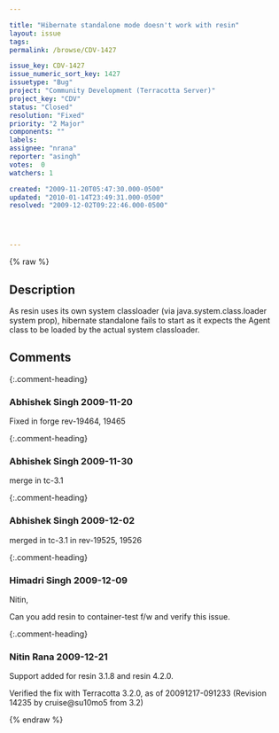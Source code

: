 ```yaml
---

title: "Hibernate standalone mode doesn't work with resin"
layout: issue
tags: 
permalink: /browse/CDV-1427

issue_key: CDV-1427
issue_numeric_sort_key: 1427
issuetype: "Bug"
project: "Community Development (Terracotta Server)"
project_key: "CDV"
status: "Closed"
resolution: "Fixed"
priority: "2 Major"
components: ""
labels: 
assignee: "nrana"
reporter: "asingh"
votes:  0
watchers: 1

created: "2009-11-20T05:47:30.000-0500"
updated: "2010-01-14T23:49:31.000-0500"
resolved: "2009-12-02T09:22:46.000-0500"




---
```


{% raw %}

## Description

<div markdown="1" class="description">

As resin uses its own system classloader (via java.system.class.loader system prop), hibernate standalone fails to start as it expects the Agent class to be loaded by the actual system classloader.


</div>

## Comments


{:.comment-heading}
### **Abhishek Singh** <span class="date">2009-11-20</span>

<div markdown="1" class="comment">

Fixed in forge rev-19464, 19465


</div>


{:.comment-heading}
### **Abhishek Singh** <span class="date">2009-11-30</span>

<div markdown="1" class="comment">

merge in tc-3.1

</div>


{:.comment-heading}
### **Abhishek Singh** <span class="date">2009-12-02</span>

<div markdown="1" class="comment">

merged in tc-3.1 in rev-19525, 19526

</div>


{:.comment-heading}
### **Himadri Singh** <span class="date">2009-12-09</span>

<div markdown="1" class="comment">

Nitin,

Can you add resin to container-test f/w and verify this issue.

</div>


{:.comment-heading}
### **Nitin Rana** <span class="date">2009-12-21</span>

<div markdown="1" class="comment">

Support added for resin 3.1.8 and resin 4.2.0.

Verified the fix with Terracotta 3.2.0, as of 20091217-091233 (Revision 14235 by cruise@su10mo5 from 3.2)


</div>



{% endraw %}
